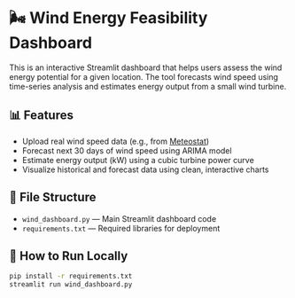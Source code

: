 # 🌬️ Wind Energy Feasibility Dashboard

This is an interactive Streamlit dashboard that helps users assess the wind energy potential for a given location. The tool forecasts wind speed using time-series analysis and estimates energy output from a small wind turbine.

## 📊 Features

- Upload real wind speed data (e.g., from [Meteostat](https://meteostat.net))
- Forecast next 30 days of wind speed using ARIMA model
- Estimate energy output (kW) using a cubic turbine power curve
- Visualize historical and forecast data using clean, interactive charts

## 📁 File Structure

- `wind_dashboard.py` — Main Streamlit dashboard code
- `requirements.txt` — Required libraries for deployment

## 🚀 How to Run Locally

```bash
pip install -r requirements.txt
streamlit run wind_dashboard.py
